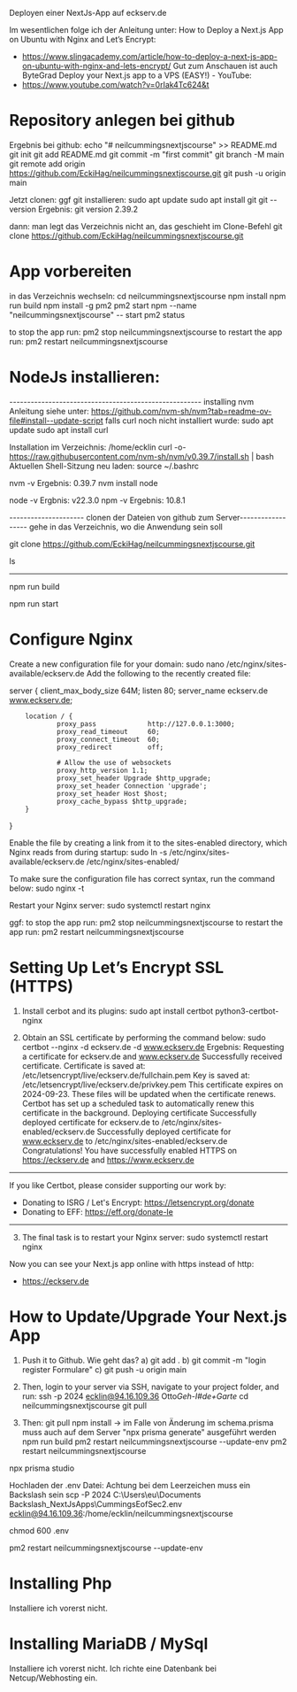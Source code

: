 Deployen einer NextJs-App auf eckserv.de

Im wesentlichen folge ich der Anleitung unter:
How to Deploy a Next.js App on Ubuntu with Nginx and Let’s Encrypt:

- https://www.slingacademy.com/article/how-to-deploy-a-next-js-app-on-ubuntu-with-nginx-and-lets-encrypt/
  Gut zum Anschauen ist auch ByteGrad Deploy your Next.js app to a VPS (EASY!) - YouTube:
- https://www.youtube.com/watch?v=0rIak4Tc624&t

# Repository anlegen bei github

Ergebnis bei github:
echo "# neilcummingsnextjscourse" >> README.md
git init
git add README.md
git commit -m "first commit"
git branch -M main
git remote add origin https://github.com/EckiHag/neilcummingsnextjscourse.git
git push -u origin main

Jetzt clonen:
ggf git installieren:
sudo apt update
sudo apt install git
git --version
Ergebnis: git version 2.39.2

dann:
man legt das Verzeichnis nicht an, das geschieht im Clone-Befehl
git clone https://github.com/EckiHag/neilcummingsnextjscourse.git

# App vorbereiten

in das Verzeichnis wechseln: cd neilcummingsnextjscourse
npm install
npm run build
npm install -g pm2
pm2 start npm --name "neilcummingsnextjscourse" -- start
pm2 status

to stop the app run: pm2 stop neilcummingsnextjscourse
to restart the app run: pm2 restart neilcummingsnextjscourse

# NodeJs installieren:

------------------------------------------------------ installing nvm Anleitung siehe unter: https://github.com/nvm-sh/nvm?tab=readme-ov-file#install--update-script
falls curl noch nicht installiert wurde:
sudo apt update
sudo apt install curl

Installation im Verzeichnis: /home/ecklin
curl -o- https://raw.githubusercontent.com/nvm-sh/nvm/v0.39.7/install.sh | bash
Aktuellen Shell-Sitzung neu laden:
source ~/.bashrc

nvm -v
Ergebnis: 0.39.7
nvm install node

node -v
Ergbnis: v22.3.0
npm -v
Ergebnis: 10.8.1

--------------------- clonen der Dateien von github zum Server------------------
gehe in das Verzeichnis, wo die Anwendung sein soll

git clone https://github.com/EckiHag/neilcummingsnextjscourse.git

ls

---

npm run build

npm run start

# Configure Nginx

Create a new configuration file for your domain:
sudo nano /etc/nginx/sites-available/eckserv.de
Add the following to the recently created file:

server {
client_max_body_size 64M;
listen 80;
server_name eckserv.de www.eckserv.de;

        location / {
                proxy_pass             http://127.0.0.1:3000;
                proxy_read_timeout     60;
                proxy_connect_timeout  60;
                proxy_redirect         off;

                # Allow the use of websockets
                proxy_http_version 1.1;
                proxy_set_header Upgrade $http_upgrade;
                proxy_set_header Connection 'upgrade';
                proxy_set_header Host $host;
                proxy_cache_bypass $http_upgrade;
        }

}

Enable the file by creating a link from it to the sites-enabled directory, which Nginx reads from during startup:
sudo ln -s /etc/nginx/sites-available/eckserv.de /etc/nginx/sites-enabled/

To make sure the configuration file has correct syntax, run the command below:
sudo nginx -t

Restart your Nginx server:
sudo systemctl restart nginx

ggf:
to stop the app run: pm2 stop neilcummingsnextjscourse
to restart the app run: pm2 restart neilcummingsnextjscourse

# Setting Up Let’s Encrypt SSL (HTTPS)

1. Install cerbot and its plugins:
   sudo apt install certbot python3-certbot-nginx

2. Obtain an SSL certificate by performing the command below:
   sudo certbot --nginx -d eckserv.de -d www.eckserv.de
   Ergebnis:
   Requesting a certificate for eckserv.de and www.eckserv.de
   Successfully received certificate.
   Certificate is saved at: /etc/letsencrypt/live/eckserv.de/fullchain.pem
   Key is saved at: /etc/letsencrypt/live/eckserv.de/privkey.pem
   This certificate expires on 2024-09-23.
   These files will be updated when the certificate renews.
   Certbot has set up a scheduled task to automatically renew this certificate in the background.
   Deploying certificate
   Successfully deployed certificate for eckserv.de to /etc/nginx/sites-enabled/eckserv.de
   Successfully deployed certificate for www.eckserv.de to /etc/nginx/sites-enabled/eckserv.de
   Congratulations! You have successfully enabled HTTPS on https://eckserv.de and https://www.eckserv.de

---

If you like Certbot, please consider supporting our work by:

- Donating to ISRG / Let's Encrypt: https://letsencrypt.org/donate
- Donating to EFF: https://eff.org/donate-le

---

3. The final task is to restart your Nginx server:
   sudo systemctl restart nginx

Now you can see your Next.js app online with https instead of http:

- https://eckserv.de

# How to Update/Upgrade Your Next.js App

1. Push it to Github.
   Wie geht das?
   a) git add .
   b) git commit -m "login register Formulare"
   c) git push -u origin main
2. Then, login to your server via SSH, navigate to your project folder, and run:
   ssh -p 2024 ecklin@94.16.109.36
   Otto*Geh-I#de+Garte*
   cd neilcummingsnextjscourse
   git pull

3. Then:
   git pull
   npm install
   -> im Falle von Änderung im schema.prisma muss auch auf dem Server "npx prisma generate" ausgeführt werden
   npm run build
   pm2 restart neilcummingsnextjscourse --update-env
   pm2 restart neilcummingsnextjscourse

npx prisma studio

Hochladen der .env Datei: Achtung bei dem Leerzeichen muss ein Backslash sein
scp -P 2024 C:\Users\eu\Documents Backslash_NextJsApps\CummingsEofSec2\.env ecklin@94.16.109.36:/home/ecklin/neilcummingsnextjscourse

chmod 600 .env

pm2 restart neilcummingsnextjscourse --update-env

# Installing Php

Installiere ich vorerst nicht.

# Installing MariaDB / MySql

Installiere ich vorerst nicht. Ich richte eine Datenbank bei Netcup/Webhosting ein.
